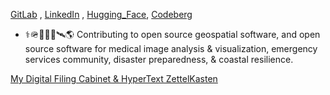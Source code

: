 [GitLab](https://gitlab.com/jph6366) ,  [LinkedIn](https://www.linkedin.com/in/jackson-hardee/) , [Hugging_Face](https://huggingface.co/Jphardee), [Codeberg](https://codeberg.org/jph6366)


- ⚕️🪖🛟🪸🩻🛰️🌎 Contributing to open source geospatial software, and open source software for medical image analysis & visualization, emergency services community, disaster preparedness, & coastal resilience.

[My Digital Filing Cabinet & HyperText ZettelKasten](https://jph6366.github.io/filing-cabinet/)

